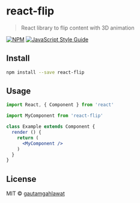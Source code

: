 # react-flip

> React library to flip content with 3D animation

[![NPM](https://img.shields.io/npm/v/react-flip.svg)](https://www.npmjs.com/package/react-flip) [![JavaScript Style Guide](https://img.shields.io/badge/code_style-standard-brightgreen.svg)](https://standardjs.com)

## Install

```bash
npm install --save react-flip
```

## Usage

```jsx
import React, { Component } from 'react'

import MyComponent from 'react-flip'

class Example extends Component {
  render () {
    return (
      <MyComponent />
    )
  }
}
```

## License

MIT © [gautamgahlawat](https://github.com/gautamgahlawat)
